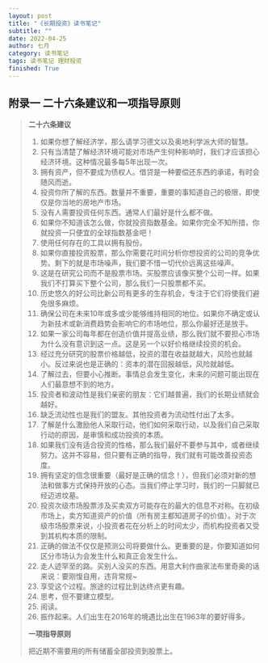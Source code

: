 ```yaml
---
layout: post
title: "《长期投资》读书笔记"
subtitle: ""
date: 2022-04-25
author: 七月
category: 读书笔记
tags: 读书笔记 理财投资
finished: True
---
```


## 附录一 二十六条建议和一项指导原则

> **二十六条建议**
>
> 1. 如果你想了解经济学，那么请学习德文以及奥地利学派大师的智慧。
> 2. 只有当清楚了解经济环境可能对市场产生何种影响时，我们才应该担心经济环境。这种情况最多每5年出现一次。
> 3. 拥有资产，但不要成为债权人。借贷是一种要偿还东西的承诺，有时会随风而逝。
> 4. 投资你所了解的东西。数量并不重要，重要的事知道自己的极限，即使仅是你当地的房地产市场。
> 5. 没有人需要投资任何东西。通常人们最好是什么都不做。
> 6. 如果你不知道该怎么做，你就投资指数基金。如果你完全不知所措，你就投资一只便宜的全球指数基金吧！
> 7. 使用任何存在的工具以拥有股份。
> 8. 如果你直接投资股票，那么你需要花时间分析你想投资的公司的竞争优势。剩下的就是市场噪声，我们要不惜一切代价远离这些噪声。
> 9. 这是在研究公司而不是股票市场。买股票应该像买整个公司一样。如果我们不打算买下整个公司，那么我们一只股票都不买。
> 10. 历史悠久的好公司比新公司有更多的生存机会，专注于它们将使我们避免很多麻烦。
> 11. 确保公司在未来10年或多或少能够维持相同的地位。如果你不确定或认为新技术或新消费趋势会影响它的市场地位，那么你最好还是放手。
> 12. 如果一家公司每年都在创造价值并提高业绩，那么我们就不要担心市场为什么没有意识到这一点。这是另一个以好价格继续投资的机会。
> 13. 经过充分研究的股票价格越低，投资的潜在收益就越大，风险也就越小。反过来说也是正确的：资本的潜在回报越低，风险就越低。
> 14. 了解过去，但要小心推断。事情总会发生变化，未来的问题可能出现在人们最意想不到的地方。
> 15. 投资者和波动性是我们亲密的朋友：它们越普遍，我们的长期业绩就会越好。
> 16. 缺乏流动性也是我们的盟友。其他投资者为流动性付出了太多。
> 17. 了解是什么激励他人采取行动，他们如何采取行动，以及我们自己采取行动的原因，是审慎和成功投资的本质。
> 18. 如果我们没有适合投资的性格，那么我们最好不要参与其中，或者继续努力。这并不容易，但只要有正确的指导，我们就有可能改善投资态度。
> 19. 拥有坚定的信念很重要（最好是正确的信念！），但我们必须对新的想法和做事方式保持开放的心态。当我们停止学习时，我们的一只脚就已经迈进坟墓。
> 20. 投资次级市场股票涉及买卖双方可能存在的最大的信息不对称。在初级市场上，卖方知道资产的价值（所有房主都知道房子的价值）。对于次级市场股票来说，小投资者花在分析上的时间太少，而机构投资者又受到其机构本质的限制。
> 21. 正确的做法不仅仅是预测公司将要做什么。更重要的是，你要知道如何区分市场认为会发生什么和真正会发生什么。
> 22. 走人迹罕至的路。买别人没买的东西。用意大利作曲家法布里奇奥的话来说：要刚愎自用，违背常规~
> 23. 享受这个过程。旅途的过程比到达终点更有趣。
> 24. 思考，但不要建立模型。
> 25. 阅读。
> 26. 振作起来。人们出生在2016年的境遇比出生在1963年的要好得多。
>
> **一项指导原则**
>
> 把近期不需要用的所有储蓄全部投资到股票上。